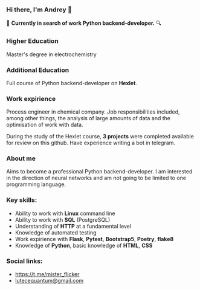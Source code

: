 ### Hi there, I'm Andrey 👋

🔎 **Currently in search of work Python backend-developer.** 🔍

### Higher Education
Master's degree in electrochemistry

### Additional Education
Full course of Python backend-developer on **Hexlet**.

### Work expirience
Process engineer in chemical company. Job responsibilities included, among other things, the analysis of large amounts of data and the optimisation of work with data.

During the study of the Hexlet course, **3 projects** were completed available for review on this github. Have experience writing a bot in telegram.

### About me
Aims to become a professional Python backend-developer. I am interested in the direction of neural networks and am not going to be limited to one programming language.

### Key skills:
- Ability to work with **Linux** command line
- Ability to work with **SQL** (PostgreSQL)
- Understanding of **HTTP** at a fundamental level
- Knowledge of automated testing
- Work expirience with **Flask**, **Pytest**, **Bootstrap5**, **Poetry**, **flake8**
- Knowledge of **Python**, basic knowledge of **HTML**, **CSS**

### Social links:
- https://t.me/mister_flicker
- lutecequantum@gmail.com

<!--
**MisterFlicker/MisterFlicker** is a ✨ _special_ ✨ repository because its `README.md` (this file) appears on your GitHub profile.

Here are some ideas to get you started:

- 🔭 I’m currently working on ...
- 🌱 I’m currently learning ...
- 👯 I’m looking to collaborate on ...
- 🤔 I’m looking for help with ...
- 💬 Ask me about ...
- 📫 How to reach me: ...
- 😄 Pronouns: ...
- ⚡ Fun fact: ...
-->
